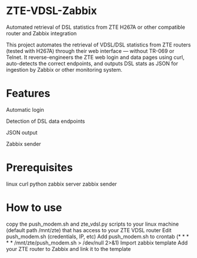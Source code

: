 # ZTE-VDSL-Zabbix
Automated retrieval of DSL statistics from ZTE H267A or other compatible router and Zabbix integration

This project automates the retrieval of VDSL/DSL statistics from ZTE routers (tested with H267A) through their web interface — without TR-069 or Telnet.
It reverse-engineers the ZTE web login and data pages using curl, auto-detects the correct endpoints, and outputs DSL stats as JSON for ingestion by Zabbix or other monitoring system.

# Features
Automatic login

Detection of DSL data endpoints

JSON output

Zabbix sender

# Prerequisites
linux
curl
python
zabbix server
zabbix sender

# How to use
copy the push_modem.sh and zte_vdsl.py scripts to your linux machine (default path /mnt/zte) that has access to your ZTE VDSL router
Edit push_modem.sh (credentials, IP, etc)
Add push_modem.sh to crontab (* * * * * /mnt/zte/push_modem.sh > /dev/null 2>&1)
Import zabbix template
Add your ZTE router to Zabbix and link it to the template
